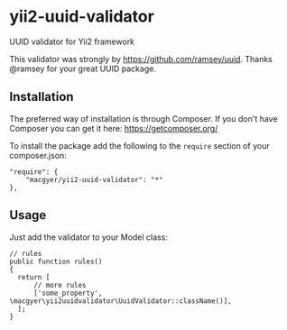 # yii2-uuid-validator
UUID validator for Yii2 framework

This validator was strongly by https://github.com/ramsey/uuid. Thanks @ramsey for your great UUID package.

## Installation

The preferred way of installation is through Composer.
If you don't have Composer you can get it here: https://getcomposer.org/

To install the package add the following to the ```require``` section of your composer.json:
```
"require": {
    "macgyer/yii2-uuid-validator": "*"
},
```

## Usage

Just add the validator to your Model class:
```
// rules
public function rules()
{
  return [
      // more rules
      ['some_property', \macgyer\yii2uuidvalidator\UuidValidator::className()],
  ];
}
```